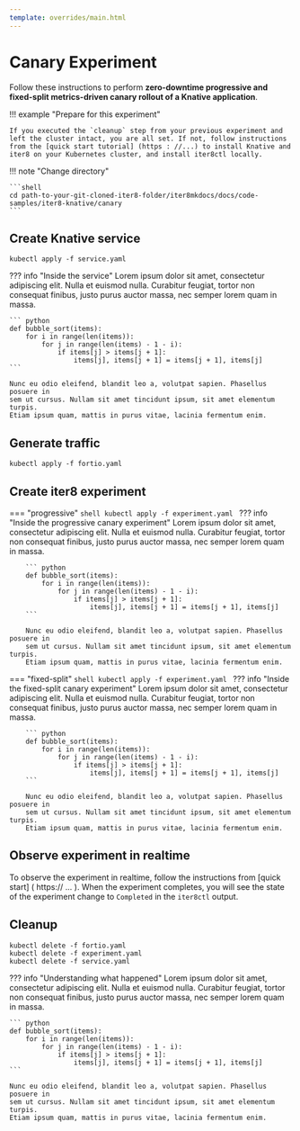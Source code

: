 ```yaml
---
template: overrides/main.html
---
```


# Canary Experiment
Follow these instructions to perform **zero-downtime progressive and fixed-split metrics-driven canary rollout of a Knative application**.

!!! example "Prepare for this experiment"

    If you executed the `cleanup` step from your previous experiment and left the cluster intact, you are all set. If not, follow instructions from the [quick start tutorial] (https : //...) to install Knative and iter8 on your Kubernetes cluster, and install iter8ctl locally.

!!! note "Change directory"

    ```shell
    cd path-to-your-git-cloned-iter8-folder/iter8mkdocs/docs/code-samples/iter8-knative/canary
    ```

## Create Knative service
```shell
kubectl apply -f service.yaml
```

??? info "Inside the service"
    Lorem ipsum dolor sit amet, consectetur adipiscing elit. Nulla et euismod
    nulla. Curabitur feugiat, tortor non consequat finibus, justo purus auctor
    massa, nec semper lorem quam in massa.

    ``` python
    def bubble_sort(items):
        for i in range(len(items)):
            for j in range(len(items) - 1 - i):
                if items[j] > items[j + 1]:
                    items[j], items[j + 1] = items[j + 1], items[j]
    ```

    Nunc eu odio eleifend, blandit leo a, volutpat sapien. Phasellus posuere in
    sem ut cursus. Nullam sit amet tincidunt ipsum, sit amet elementum turpis.
    Etiam ipsum quam, mattis in purus vitae, lacinia fermentum enim.

## Generate traffic
```shell
kubectl apply -f fortio.yaml
```

## Create iter8 experiment

=== "progressive"
    ```shell
    kubectl apply -f experiment.yaml
    ```
    ??? info "Inside the progressive canary experiment"
        Lorem ipsum dolor sit amet, consectetur adipiscing elit. Nulla et euismod
        nulla. Curabitur feugiat, tortor non consequat finibus, justo purus auctor
        massa, nec semper lorem quam in massa.

        ``` python
        def bubble_sort(items):
            for i in range(len(items)):
                for j in range(len(items) - 1 - i):
                    if items[j] > items[j + 1]:
                        items[j], items[j + 1] = items[j + 1], items[j]
        ```

        Nunc eu odio eleifend, blandit leo a, volutpat sapien. Phasellus posuere in
        sem ut cursus. Nullam sit amet tincidunt ipsum, sit amet elementum turpis.
        Etiam ipsum quam, mattis in purus vitae, lacinia fermentum enim.

=== "fixed-split"
    ```shell
    kubectl apply -f experiment.yaml
    ```
    ??? info "Inside the fixed-split canary experiment"
        Lorem ipsum dolor sit amet, consectetur adipiscing elit. Nulla et euismod
        nulla. Curabitur feugiat, tortor non consequat finibus, justo purus auctor
        massa, nec semper lorem quam in massa.

        ``` python
        def bubble_sort(items):
            for i in range(len(items)):
                for j in range(len(items) - 1 - i):
                    if items[j] > items[j + 1]:
                        items[j], items[j + 1] = items[j + 1], items[j]
        ```

        Nunc eu odio eleifend, blandit leo a, volutpat sapien. Phasellus posuere in
        sem ut cursus. Nullam sit amet tincidunt ipsum, sit amet elementum turpis.
        Etiam ipsum quam, mattis in purus vitae, lacinia fermentum enim.

## Observe experiment in realtime

To observe the experiment in realtime, follow the instructions from [quick start] ( https:// ... ). When the experiment completes, you will see the state of the experiment change to `Completed` in the `iter8ctl` output.

## Cleanup
```shell
kubectl delete -f fortio.yaml
kubectl delete -f experiment.yaml
kubectl delete -f service.yaml
```

??? info "Understanding what happened"
    Lorem ipsum dolor sit amet, consectetur adipiscing elit. Nulla et euismod
    nulla. Curabitur feugiat, tortor non consequat finibus, justo purus auctor
    massa, nec semper lorem quam in massa.

    ``` python
    def bubble_sort(items):
        for i in range(len(items)):
            for j in range(len(items) - 1 - i):
                if items[j] > items[j + 1]:
                    items[j], items[j + 1] = items[j + 1], items[j]
    ```

    Nunc eu odio eleifend, blandit leo a, volutpat sapien. Phasellus posuere in
    sem ut cursus. Nullam sit amet tincidunt ipsum, sit amet elementum turpis.
    Etiam ipsum quam, mattis in purus vitae, lacinia fermentum enim.
